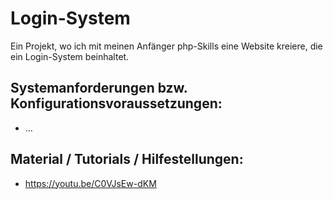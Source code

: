# Login-System
Ein Projekt, wo ich mit meinen Anfänger php-Skills eine Website kreiere, die ein Login-System beinhaltet.

## Systemanforderungen bzw. Konfigurationsvoraussetzungen:
- ...

## Material / Tutorials / Hilfestellungen:
- https://youtu.be/C0VJsEw-dKM
